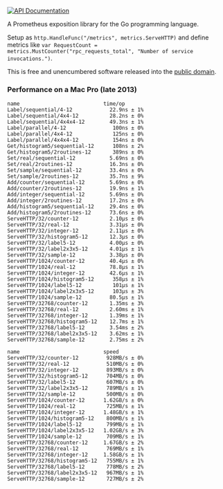 [![API Documentation](https://godoc.org/github.com/pascaldekloe/metrics?status.svg)](https://godoc.org/github.com/pascaldekloe/metrics)

A Prometheus exposition library for the Go programming language.

Setup as `http.HandleFunc("/metrics", metrics.ServeHTTP)` and define metrics like `var RequestCount = metrics.MustCounter("rpc_requests_total", "Number of service invocations.")`.

This is free and unencumbered software released into the
[public domain](https://creativecommons.org/publicdomain/zero/1.0).


### Performance on a Mac Pro (late 2013)

```
name                           time/op
Label/sequential/4-12            22.9ns ± 1%
Label/sequential/4x4-12          28.2ns ± 0%
Label/sequential/4x4x4-12        49.3ns ± 1%
Label/parallel/4-12               100ns ± 0%
Label/parallel/4x4-12             125ns ± 0%
Label/parallel/4x4x4-12           154ns ± 0%
Get/histogram5/sequential-12      108ns ± 2%
Get/histogram5/2routines-12       389ns ± 0%
Set/real/sequential-12           5.69ns ± 0%
Set/real/2routines-12            16.3ns ± 0%
Set/sample/sequential-12         33.4ns ± 0%
Set/sample/2routines-12          35.7ns ± 9%
Add/counter/sequential-12        5.69ns ± 0%
Add/counter/2routines-12         19.9ns ± 1%
Add/integer/sequential-12        5.69ns ± 0%
Add/integer/2routines-12         17.2ns ± 0%
Add/histogram5/sequential-12     29.4ns ± 0%
Add/histogram5/2routines-12      73.6ns ± 0%
ServeHTTP/32/counter-12          2.10µs ± 0%
ServeHTTP/32/real-12             3.31µs ± 0%
ServeHTTP/32/integer-12          2.11µs ± 0%
ServeHTTP/32/histogram5-12       12.3µs ± 0%
ServeHTTP/32/label5-12           4.00µs ± 0%
ServeHTTP/32/label2x3x5-12       4.01µs ± 1%
ServeHTTP/32/sample-12           3.38µs ± 0%
ServeHTTP/1024/counter-12        40.4µs ± 0%
ServeHTTP/1024/real-12           78.8µs ± 1%
ServeHTTP/1024/integer-12        42.6µs ± 1%
ServeHTTP/1024/histogram5-12      358µs ± 1%
ServeHTTP/1024/label5-12          101µs ± 1%
ServeHTTP/1024/label2x3x5-12      103µs ± 3%
ServeHTTP/1024/sample-12         80.5µs ± 1%
ServeHTTP/32768/counter-12       1.35ms ± 3%
ServeHTTP/32768/real-12          2.60ms ± 1%
ServeHTTP/32768/integer-12       1.39ms ± 1%
ServeHTTP/32768/histogram5-12    12.7ms ± 1%
ServeHTTP/32768/label5-12        3.54ms ± 2%
ServeHTTP/32768/label2x3x5-12    3.62ms ± 1%
ServeHTTP/32768/sample-12        2.75ms ± 2%

name                           speed
ServeHTTP/32/counter-12         928MB/s ± 0%
ServeHTTP/32/real-12            510MB/s ± 0%
ServeHTTP/32/integer-12         893MB/s ± 0%
ServeHTTP/32/histogram5-12      704MB/s ± 0%
ServeHTTP/32/label5-12          607MB/s ± 0%
ServeHTTP/32/label2x3x5-12      789MB/s ± 1%
ServeHTTP/32/sample-12          500MB/s ± 0%
ServeHTTP/1024/counter-12      1.62GB/s ± 0%
ServeHTTP/1024/real-12          725MB/s ± 1%
ServeHTTP/1024/integer-12      1.48GB/s ± 1%
ServeHTTP/1024/histogram5-12    800MB/s ± 1%
ServeHTTP/1024/label5-12        799MB/s ± 1%
ServeHTTP/1024/label2x3x5-12   1.02GB/s ± 3%
ServeHTTP/1024/sample-12        709MB/s ± 1%
ServeHTTP/32768/counter-12     1.67GB/s ± 2%
ServeHTTP/32768/real-12         769MB/s ± 1%
ServeHTTP/32768/integer-12     1.58GB/s ± 1%
ServeHTTP/32768/histogram5-12   755MB/s ± 1%
ServeHTTP/32768/label5-12       778MB/s ± 2%
ServeHTTP/32768/label2x3x5-12   967MB/s ± 1%
ServeHTTP/32768/sample-12       727MB/s ± 2%
```
